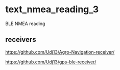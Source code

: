 # text_nmea_reading_3

BLE NMEA reading

## receivers

https://github.com/Udj13/Agro-Navigation-receiver/

https://github.com/Udj13/gps-ble-receiver/
